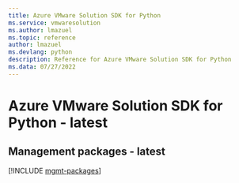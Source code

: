 ```yaml
---
title: Azure VMware Solution SDK for Python
ms.service: vmwaresolution
ms.author: lmazuel
ms.topic: reference
author: lmazuel
ms.devlang: python
description: Reference for Azure VMware Solution SDK for Python
ms.data: 07/27/2022
---
```

# Azure VMware Solution SDK for Python - latest

## Management packages - latest
[!INCLUDE [mgmt-packages](vmware-solution-mgmt-index.md)]